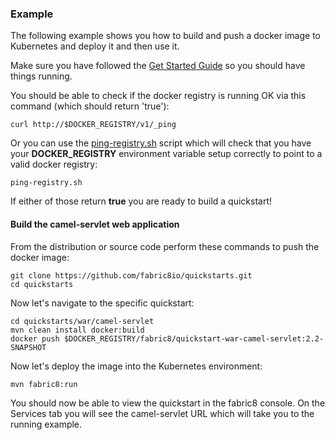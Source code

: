 ### Example

The following example shows you how to build and push a docker image to Kubernetes and deploy it and then use it.

Make sure you have followed the [Get Started Guide](http://fabric8.io/v2/getStarted.html) so you should have things running.

You should be able to check if the docker registry is running OK via this command (which should return 'true'):

    curl http://$DOCKER_REGISTRY/v1/_ping

Or you can use the [ping-registry.sh](https://github.com/fabric8io/fabric8/blob/master/bin/ping-registry.sh) script which will check that you have your **DOCKER_REGISTRY** environment variable setup correctly to point to a valid docker registry:

    ping-registry.sh

If either of those return **true** you are ready to build a quickstart!

#### Build the camel-servlet web application

From the distribution or source code perform these commands to push the docker image:

    git clone https://github.com/fabric8io/quickstarts.git
    cd quickstarts

Now let's navigate to the specific quickstart:

    cd quickstarts/war/camel-servlet
    mvn clean install docker:build
    docker push $DOCKER_REGISTRY/fabric8/quickstart-war-camel-servlet:2.2-SNAPSHOT

Now let's deploy the image into the Kubernetes environment:

    mvn fabric8:run

You should now be able to view the quickstart in the fabric8 console.  On the Services tab you will see the camel-servlet URL which will take you to the running example.